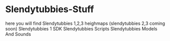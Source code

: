 # Slendytubbies-Stuff
here you will find
Slendytubbies 1,2,3 heighmaps (slendytubbies 2,3 coming soon)
Slendytubbies 1 SDK
Slendytubbies Scripts 
Slendytubbies Models And Sounds
